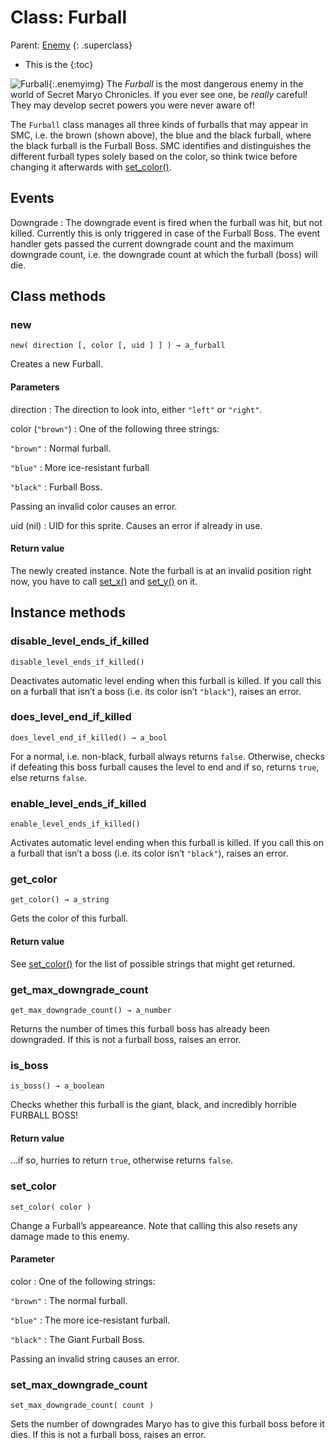 Class: Furball
==============
Parent: [Enemy](enemy.html)
{: .superclass}

* This is the
{:toc}

![Furball](graphics/furball.png){:.enemyimg} The _Furball_ is the most dangerous
enemy in the world of Secret Maryo Chronicles. If you ever see one,
be _really_ careful! They may develop secret powers you were never
aware of!

The `Furball` class manages all three kinds of furballs that may
appear in SMC, i.e. the brown (shown above), the blue and the black
furball, where the black furball is the Furball Boss. SMC identifies
and distinguishes the different furball types solely based on the
color, so think twice before changing it afterwards with
[set_color()](#setcolor).

Events
------

Downgrade
: The downgrade event is fired when the furball was hit, but not
  killed. Currently this is only triggered in case of the Furball
  Boss. The event handler gets passed the current downgrade count and
  the maximum downgrade count, i.e. the downgrade count at which the
  furball (boss) will die.

Class methods
-------------

### new ########################################################################
    new( direction [, color [, uid ] ] ) → a_furball

Creates a new Furball.

#### Parameters
direction
: The direction to look into, either `"left"` or `"right"`.

color (`"brown"`)
: One of the following three strings:

  `"brown"`
  : Normal furball.

  `"blue"`
  : More ice-resistant furball

  `"black"`
  : Furball Boss.

  Passing an invalid color causes an error.

uid (nil)
: UID for this sprite. Causes an error if already in use.

#### Return value

The newly created instance. Note the furball is at an invalid position
right now, you have to call [set_x()](sprite.html#setx) and
[set_y()](sprite.html#sety) on it.

Instance methods
----------------

### disable_level_ends_if_killed ###############################################
    disable_level_ends_if_killed()

Deactivates automatic level ending when this furball
is killed. If you call this on a furball that isn’t
a boss (i.e. its color isn’t `"black"`), raises an error.

### does_level_end_if_killed ###################################################
    does_level_end_if_killed() → a_bool

For a normal, i.e. non-black, furball always returns `false`.
Otherwise, checks if defeating this boss furball causes
the level to end and if so, returns `true`, else returns
`false`.

### enable_level_ends_if_killed ################################################
    enable_level_ends_if_killed()

Activates automatic level ending when this furball
is killed. If you call this on a furball that isn’t
a boss (i.e. its color isn’t `"black"`), raises an error.

### get_color ##################################################################
    get_color() → a_string

Gets the color of this furball.

#### Return value

See [set_color()](#setcolor) for the list of possible strings that
might get returned.

### get_max_downgrade_count ####################################################
    get_max_downgrade_count() → a_number

Returns the number of times this furball boss has already been
downgraded. If this is not a furball boss, raises an error.

### is_boss ####################################################################
    is_boss() → a_boolean

Checks whether this furball is the giant, black, and incredibly
horrible FURBALL BOSS!

#### Return value

...if so, hurries to return `true`, otherwise returns `false`.

### set_color ##################################################################
    set_color( color )

Change a Furball’s appeareance. Note that calling this also resets any
damage made to this enemy.

#### Parameter
color
: One of the following strings:

  `"brown"`
  : The normal furball.

  `"blue"`
  : The more ice-resistant furball.

  `"black"`
  : The Giant Furball Boss.

  Passing an invalid string causes an error.

### set_max_downgrade_count ####################################################
    set_max_downgrade_count( count )

Sets the number of downgrades Maryo has to give this furball boss
before it dies. If this is not a furball boss, raises an error.
